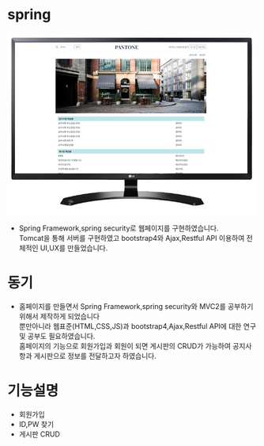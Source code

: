 # spring
![Alt text](/img/web.png)
- Spring Framework,spring security로 웹페이지를 구현하였습니다. <br> Tomcat을 통해 서버를 구현하였고 bootstrap4와 Ajax,Restful API 이용하여 전체적인 UI,UX를 만들었습니다.<br> 

# 동기
- 홈페이지를 만들면서 Spring Framework,spring security와 MVC2를 공부하기위해서 제작하게 되었습니다<br>뿐만아니라 웹표준(HTML,CSS,JS)과 bootstrap4,Ajax,Restful API에 대한 연구 및 공부도 필요하였습니다. <br> 홈페이지의 기능으로 회원가입과 회원이 되면 게시판의 CRUD가 가능하여 공지사항과 게시판으로 정보를 전달하고자 하였습니다.  

# 기능설명
- 회원가입<br>
- ID,PW 찾기<br>
- 게시판 CRUD<br>
